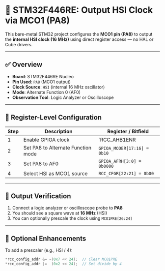 # 🔧 STM32F446RE: Output HSI Clock via MCO1 (PA8)

This bare-metal STM32 project configures the **MCO1 pin (PA8)** to output the **internal HSI clock (16 MHz)** using direct register access — no HAL or Cube drivers.

---

## ✅ Overview

- **Board**: STM32F446RE Nucleo
- **Pin Used**: `PA8` (MCO1 output)
- **Clock Source**: `HSI` (internal 16 MHz oscillator)
- **Mode**: Alternate Function 0 (AF0)
- **Observation Tool**: Logic Analyzer or Oscilloscope

---

## 🔧 Register-Level Configuration

| Step | Description                         | Register / Bitfield                |
|------|-------------------------------------|------------------------------------|
| 1    | Enable GPIOA clock                  | `RCC_AHB1ENR |= (1 << 0)`          |
| 2    | Set PA8 to Alternate Function mode  | `GPIOA_MODER[17:16] = 0b10`        |
| 3    | Set PA8 to AF0                      | `GPIOA_AFRH[3:0] = 0b0000`         |
| 4    | Select HSI as MCO1 source           | `RCC_CFGR[22:21] = 0b00`           |

---

## 🧪 Output Verification

1. Connect a logic analyzer or oscilloscope probe to **PA8**
2. You should see a square wave at **16 MHz** (HSI)
3. You can optionally prescale the clock using `MCO1PRE[26:24]`

---

## 🚀 Optional Enhancements

To add a prescaler (e.g., HSI / 4):
```c
*rcc_config_addr &= ~(0x7 << 24);  // Clear MCO1PRE
*rcc_config_addr |=  (0x2 << 24);  // Set divide by 4

